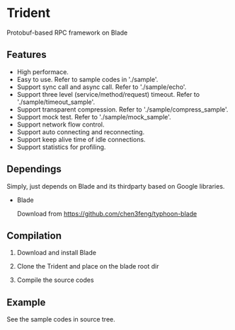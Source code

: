 Trident
=======

Protobuf-based RPC framework on Blade

Features
--------
* High performace.
* Easy to use. Refer to sample codes in './sample'.
* Support sync call and async call. Refer to './sample/echo'.
* Support three level (service/method/request) timeout. Refer to './sample/timeout_sample'.
* Support transparent compression. Refer to './sample/compress_sample'.
* Support mock test. Refer to './sample/mock_sample'.
* Support network flow control.
* Support auto connecting and reconnecting.
* Support keep alive time of idle connections.
* Support statistics for profiling.

Dependings
----------

Simply, just depends on Blade and its thirdparty based on Google libraries.

* Blade

  Download from https://github.com/chen3feng/typhoon-blade
  
  
Compilation
-----------

1. Download and install Blade

2. Clone the Trident and place on the blade root dir

3. Compile the source codes


Example
--------

  See the sample codes in source tree.
  
  
